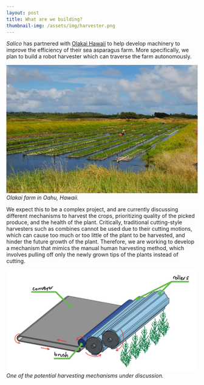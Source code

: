 ```yaml
---
layout: post
title: What are we building?
thumbnail-img: /assets/img/harvester.png
---
```


*Salico* has partnered with [Olakai Hawaii](https://olakai-hawaii.com/) to help develop machinery to improve the efficiency of their sea asparagus farm.
More specifically, we plan to build a robot harvester which can traverse the farm autonomously.

![Asparagus](/assets/img/farm.webp)
*Olakai farm in Oahu, Hawaii.*

We expect this to be a complex project, and are currently discussing different mechanisms to harvest the crops, prioritizing quality of the picked produce, and the health of the plant.
Critically, traditional cutting-style harvesters such as combines cannot be used due to their cutting motions, which can cause too much or too little of the plant to be harvested, and hinder the future growth of the plant.
Therefore, we are working to develop a mechanism that mimics the manual human harvesting method, which involves pulling off only the newly grown tips of the plants instead of cutting.

![Harvester](/assets/img/harvester.png)
*One of the potential harvesting mechanisms under discussion.*
